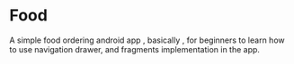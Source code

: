 # Food
A simple food ordering android app , basically , for beginners to learn how to use navigation drawer,
and fragments implementation in the app.
